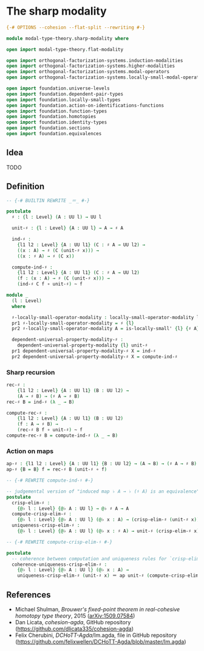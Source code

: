# The sharp modality

```agda
{-# OPTIONS --cohesion --flat-split --rewriting #-}

module modal-type-theory.sharp-modality where

open import modal-type-theory.flat-modality

open import orthogonal-factorization-systems.induction-modalities
open import orthogonal-factorization-systems.higher-modalities
open import orthogonal-factorization-systems.modal-operators
open import orthogonal-factorization-systems.locally-small-modal-operators

open import foundation.universe-levels
open import foundation.dependent-pair-types
open import foundation.locally-small-types
open import foundation.action-on-identifications-functions
open import foundation.function-types
open import foundation.homotopies
open import foundation.identity-types
open import foundation.sections
open import foundation.equivalences
```

## Idea

TODO

## Definition

```agda
-- {-# BUILTIN REWRITE _＝_ #-}

postulate
  ♯ : {l : Level} (A : UU l) → UU l

  unit-♯ : {l : Level} {A : UU l} → A → ♯ A

  ind-♯ :
    {l1 l2 : Level} {A : UU l1} (C : ♯ A → UU l2) →
    ((x : A) → ♯ (C (unit-♯ x))) →
    ((x : ♯ A) → ♯ (C x))

  compute-ind-♯ :
    {l1 l2 : Level} {A : UU l1} (C : ♯ A → UU l2)
    (f : (x : A) → ♯ (C (unit-♯ x))) →
    (ind-♯ C f ∘ unit-♯) ~ f

module _
  (l : Level)
  where

  ♯-locally-small-operator-modality : locally-small-operator-modality l l l
  pr1 ♯-locally-small-operator-modality = ♯ {l}
  pr2 ♯-locally-small-operator-modality A = is-locally-small' {l} {♯ A}

  dependent-universal-property-modality-♯ :
    dependent-universal-property-modality {l} unit-♯
  pr1 dependent-universal-property-modality-♯ X = ind-♯
  pr2 dependent-universal-property-modality-♯ X = compute-ind-♯
```

### Sharp recursion

```agda
rec-♯ :
    {l1 l2 : Level} {A : UU l1} (B : UU l2) →
    (A → ♯ B) → (♯ A → ♯ B)
rec-♯ B = ind-♯ (λ _ → B)

compute-rec-♯ :
    {l1 l2 : Level} {A : UU l1} (B : UU l2)
    (f : A → ♯ B) →
    (rec-♯ B f ∘ unit-♯) ~ f
compute-rec-♯ B = compute-ind-♯ (λ _ → B)
```

### Action on maps

```agda
ap-♯ : {l1 l2 : Level} {A : UU l1} {B : UU l2} → (A → B) → (♯ A → ♯ B)
ap-♯ {B = B} f = rec-♯ B (unit-♯ ∘ f)

-- {-# REWRITE compute-ind-♯ #-}

-- judgemental version of "induced map ♭ A → ♭ (♯ A) is an equivalence"
postulate
  crisp-elim-♯ :
    {@♭ l : Level} {@♭ A : UU l} → @♭ ♯ A → A
  compute-crisp-elim-♯ :
    {@♭ l : Level} {@♭ A : UU l} (@♭ x : A) → (crisp-elim-♯ (unit-♯ x)) ＝ x
  uniqueness-crisp-elim-♯ :
    {@♭ l : Level} {@♭ A : UU l} (@♭ x : ♯ A) → unit-♯ (crisp-elim-♯ x) ＝ x

-- {-# REWRITE compute-crisp-elim-♯ #-}

postulate
  -- coherence between computation and uniqueness rules for `crisp-elim-♯`
  coherence-uniqueness-crisp-elim-♯ :
    {@♭ l : Level} {@♭ A : UU l} (@♭ x : A) →
    uniqueness-crisp-elim-♯ (unit-♯ x) ＝ ap unit-♯ (compute-crisp-elim-♯ x)
```

## References

- Michael Shulman, _Brouwer's fixed-point theorem in real-cohesive homotopy type
  theory_, 2015 ([arXiv:1509.07584](https://arxiv.org/abs/1509.07584))
- Dan Licata, _cohesion-agda_, GitHub repository
  (<https://github.com/dlicata335/cohesion-agda>)
- Felix Cherubini, _DCHoTT-Agda_/Im.agda, file in GitHub repository
  (<https://github.com/felixwellen/DCHoTT-Agda/blob/master/Im.agda>)
